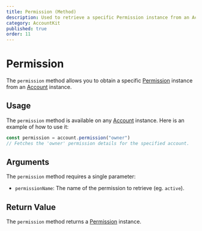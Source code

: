 ```yaml
---
title: Permission (Method)
description: Used to retrieve a specific Permission instance from an Account instance.
category: AccountKit
published: true
order: 11
---
```


# Permission

The `permission` method allows you to obtain a specific [Permission](/docs/account-kit/permission) instance from an [Account](/docs/account-kit/account) instance.

## Usage

The `permission` method is available on any [Account](/docs/account-kit/account) instance. Here is an example of how to use it:

```typescript
const permission = account.permission("owner")
// Fetches the 'owner' permission details for the specified account.
```

## Arguments

The `permission` method requires a single parameter:

- `permissionName`: The name of the permission to retrieve (eg. `active`).

## Return Value

The `permission` method returns a [Permission](/docs/account-kit/permission) instance.
